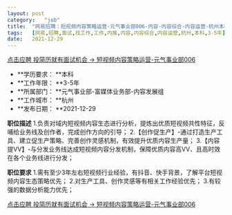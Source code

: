 ```yaml
---
layout:	post
category:	"job"
title:	"网易招聘：短视频内容策略运营-元气事业部006-内容-内容综合-内容运营-杭州本科3-5年"
tags:	[网易,招聘,面试,找工作,工作,内推,内容,内容综合,内容运营,杭州,本科,3-5年]
date:	2021-12-29
---
```


[点击应聘 投简历就有面试机会 -> 短视频内容策略运营-元气事业部006](http://mobile.bole.netease.com/bole/boleDetail?id=37102&employeeId=346f03c3cda5f04c&key=all)



- **学历要求： **本科
- **工作年限： **3-5年
- **所属部门： **元气事业部-富媒体业务部-内容发展组
- **工作城市： **杭州
- **发布日期： **2021-12-29



**职位描述**
1.负责对域内短视频内容生态进行分析，提炼出优质短视频共性特征，反哺给业务线及创作者，完成创作方向的引导；
2.【创作促生产】-通过打造生产工具、建立促生产策略、完善创作灵感机制，有效提升优质内容生产量；
3.【内容提VV】-与分发业务线达成短视频内容分发机制，保障优质内容高VV、且高时效在各个业务线进行分发；



**职位要求**
1.需有至少3年左右短视频行业经验，有抖音、快手背景，了解平台短视频内容生态策略优先；
2.对生产工具、创作灵感等有相关工作经验优先；
3.有较强的数据分析能力优先；



[点击应聘 投简历就有面试机会 -> 短视频内容策略运营-元气事业部006](http://mobile.bole.netease.com/bole/boleDetail?id=37102&employeeId=346f03c3cda5f04c&key=all)